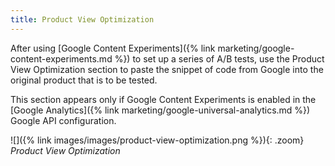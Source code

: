```yaml
---
title: Product View Optimization
---
```


After using [Google Content Experiments]({% link marketing/google-content-experiments.md %}) to set up a series of A/B tests, use the Product View Optimization section to paste the snippet of code from Google into the original product that is to be tested.

This section appears only if Google Content Experiments is enabled in the [Google Analytics]({% link marketing/google-universal-analytics.md %}) Google API configuration.

![]({% link images/images/product-view-optimization.png %}){: .zoom}
_Product View Optimization_
